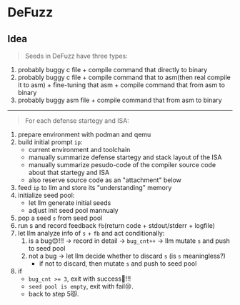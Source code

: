 # DeFuzz

## Idea

> Seeds in DeFuzz have three types:

1. probably buggy c file + compile command that directly to binary
2. probably buggy c file + compile command that to asm(then real compile it to asm) + fine-tuning that asm + compile command that from asm to binary
3. probably buggy asm file + compile command that from asm to binary

---

> For each defense startegy and ISA:

1. prepare environment with podman and qemu
2. build initial prompt `ip`:
    - current environment and toolchain
    - manually summarize defense startegy and stack layout of the ISA
    - manually summarize pesudo-code of the compiler source code about that startegy and ISA
    - also reserve source code as an "attachment" below
3. feed `ip` to llm and store its "understanding" memory
4. initialize seed pool:
    - let llm generate initial seeds
    - adjust init seed pool mannualy
5. pop a seed `s` from seed pool
6. run s and record feedback `fb`(return code + stdout/stderr + logfile)
7. let llm analyze info of `s` + `fb` and act conditionally:
    <!-- TODO: May change to Multi-armed bandit later -->
    1. is a bug😊!!! -> record in detail -> `bug_cnt++` -> llm mutate `s` and push to seed pool
    2. not a bug -> let llm decide whether to discard `s` (is `s` meaningless?)
        - if not to discard, then mutate `s` and push to seed pool
8. if
    - `bug_cnt >= 3`, exit with success🤗!!!
    - `seed pool is empty`, exit with fail😢.
    - back to step 5😾.
